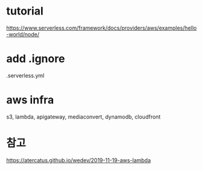 
# tutorial
https://www.serverless.com/framework/docs/providers/aws/examples/hello-world/node/

# add .ignore
.serverless.yml

# aws infra
s3, lambda, apigateway, mediaconvert, dynamodb, cloudfront

# 참고
https://atercatus.github.io/wedev/2019-11-19-aws-lambda